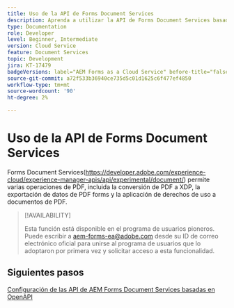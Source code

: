 ```yaml
---
title: Uso de la API de Forms Document Services
description: Aprenda a utilizar la API de Forms Document Services basada en OpenAPI
type: Documentation
role: Developer
level: Beginner, Intermediate
version: Cloud Service
feature: Document Services
topic: Development
jira: KT-17479
badgeVersions: label="AEM Forms as a Cloud Service" before-title="false"
source-git-commit: a72f533b36940ce735d5c01d1625c6f477ef4850
workflow-type: tm+mt
source-wordcount: '90'
ht-degree: 2%

---
```


# Uso de la API de Forms Document Services

Forms Document Services(https://developer.adobe.com/experience-cloud/experience-manager-apis/api/experimental/document/) permite varias operaciones de PDF, incluida la conversión de PDF a XDP, la exportación de datos de PDF forms y la aplicación de derechos de uso a documentos de PDF.

>[!AVAILABILITY]
>
>Esta función está disponible en el programa de usuarios pioneros. Puede escribir a aem-forms-ea@adobe.com desde su ID de correo electrónico oficial para unirse al programa de usuarios que lo adoptaron por primera vez y solicitar acceso a esta funcionalidad.


## Siguientes pasos

[Configuración de las API de AEM Forms Document Services basadas en OpenAPI](using-open-api.md)
